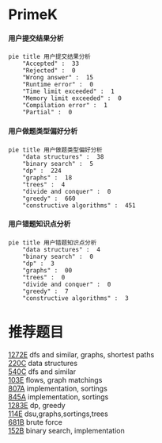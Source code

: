 # PrimeK

<!-- tabs:start -->



#### **用户提交结果分析**

```mermaid
pie title 用户提交结果分析
    "Accepted" :  33
    "Rejected" :  0
    "Wrong answer" :  15
    "Runtime error" :  0
    "Time limit exceeded" :  1
    "Memory limit exceeded" :  0
    "Compilation error" :  1
    "Partial" :  0
```

#### **用户做题类型偏好分析**

```mermaid
pie title 用户做题类型偏好分析
    "data structures" :  38
    "binary search" :  5
    "dp" :  224
    "graphs" :  18
    "trees" :  4
    "divide and conquer" :  0
    "greedy" :  660
    "constructive algorithms" :  451
```
#### **用户错题知识点分析**

```mermaid
pie title 用户错题知识点分析
    "data structures" :  4
    "binary search" :  0
    "dp" :  3
    "graphs" :  00
    "trees" :  0
    "divide and conquer" :  0
    "greedy" :  7
    "constructive algorithms" :  3
```



<!-- tabs:end -->
# 推荐题目
[1272E](https://codeforces.com/contest/1272/problem/E)		dfs and similar,
                        graphs,
                        shortest paths		  
[220C](https://codeforces.com/contest/220/problem/C)		data structures		  
[540C](https://codeforces.com/contest/540/problem/C)		dfs and similar		  
[103E](https://codeforces.com/contest/103/problem/E)		flows,
                        graph matchings		  
[807A](https://codeforces.com/contest/807/problem/A)		implementation,
                        sortings		  
[845A](https://codeforces.com/contest/845/problem/A)		implementation,
                        sortings		  
[1283E](https://codeforces.com/contest/1283/problem/E)		dp,
                        greedy		  
[114E](https://codeforces.com/contest/114/problem/E)		dsu,graphs,sortings,trees		  
[681B](https://codeforces.com/contest/681/problem/B)		brute force		  
[152B](https://codeforces.com/contest/152/problem/B)		binary search,
                        implementation		  
